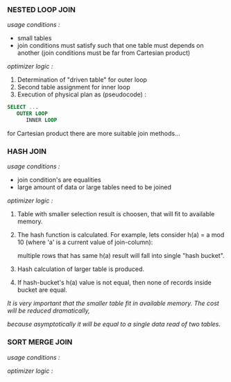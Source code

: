 ### NESTED LOOP JOIN

_usage conditions :_
- small tables
- join conditions must satisfy such that one table must depends on another 
(join conditions must be far from Cartesian product)

_optimizer logic :_
1. Determination of "driven table" for outer loop
2. Second table assignment for inner loop
3. Execution of physical plan as (pseudocode) :
```sql
SELECT ...
   OUTER LOOP
      INNER LOOP
```
for Cartesian product there are more suitable join methods...

### HASH JOIN

_usage conditions :_
- join condition's are equalities
- large amount of data or large tables need to be joined

_optimizer logic :_
1. Table with smaller selection result is choosen, that will fit to available memory.
2. The hash function is calculated. For example, lets consider h(a) = a mod 10 (where 'a' is a current value of join-column):
   
   multiple rows that has same h(a) result will fall into single "hash bucket".
3. Hash calculation of larger table is produced.
4. If hash-bucket's h(a) value is not equal, then none of records inside bucket are equal.

_It is very important that the smaller table fit in available memory. The cost will be reduced dramatically,_

_because asymptotically it will be equal to a single data read of two tables._

### SORT MERGE JOIN

_usage conditions :_

_optimizer logic :_

